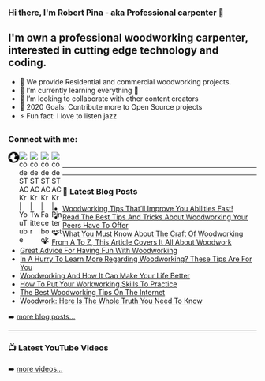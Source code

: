 <!--
**woodworking-rob/woodworking-rob** is a ✨ _special_ ✨ repository because its `README.md` (this file) appears on your GitHub profile.

Here are some ideas to get you started:

- 🔭 We provide Residential and commercial woodworking projects.
- 🌱 I’m currently learning everything.
- 👯 I’m looking to collaborate with other content creators.
- 🤔 I’m looking for help with ...
- 💬 Ask me about ...
- 📫 How to reach me: ...
- 😄 Pronouns: ...
- ⚡ Fun fact: ...
-->



### Hi there, I'm Robert Pina - aka Professional carpenter 👋
## I'm own a professional woodworking carpenter, interested in cutting edge technology and coding.

- 🔭 We provide Residential and commercial woodworking projects.
- 🌱 I’m currently learning everything 🤣
- 👯 I’m looking to collaborate with other content creators
- 💬 2020 Goals: Contribute more to Open Source projects
- ⚡ Fun fact: I love to listen jazz


### Connect with me:

[<img align="left" alt="codeSTACKr.com" width="22px" src="https://raw.githubusercontent.com/iconic/open-iconic/master/svg/globe.svg" />][website]
[<img align="left" alt="codeSTACKr | YouTube" width="22px" src="https://cdn.jsdelivr.net/npm/simple-icons@v3/icons/youtube.svg" />][youtube]
[<img align="left" alt="codeSTACKr | Twitter" width="22px" src="https://cdn.jsdelivr.net/npm/simple-icons@v3/icons/twitter.svg" />][twitter]
[<img align="left" alt="codeSTACKr | Facebook" width="22px" src="https://cdn.jsdelivr.net/npm/simple-icons@v3/icons/facebook.svg" />][facebook]
[<img align="left" alt="codeSTACKr | Pinterest" width="22px" src="https://cdn.jsdelivr.net/npm/simple-icons@v3/icons/pinterest.svg" />][pinterest]

<br />

---

---

### 📕 Latest Blog Posts

<!-- BLOG-POST-LIST:START -->
- [Woodworking Tips That’ll Improve You Abilities Fast!](https://www.woodworkcenter.com/woodworking-tips-thatll-improve-you-abilities-fast-2/)
- [Read The Best Tips And Tricks About Woodworking Your Peers Have To Offer](https://www.woodworkcenter.com/read-the-best-tips-and-tricks-about-woodworking-your-peers-have-to-offer-2/)
- [What You Must Know About The Craft Of Woodworking](https://www.woodworkcenter.com/what-you-must-know-about-the-craft-of-woodworking-2/)
- [From A To Z, This Article Covers It All About Woodwork](https://www.woodworkcenter.com/from-a-to-z-this-article-covers-it-all-about-woodwork-3/)
- [Great Advice For Having Fun With Woodworking](https://www.woodworkcenter.com/great-advice-for-having-fun-with-woodworking-2/)
- [In A Hurry To Learn More Regarding Woodworking? These Tips Are For You](https://www.woodworkcenter.com/in-a-hurry-to-learn-more-regarding-woodworking-these-tips-are-for-you-3/)
- [Woodworking And How It Can Make Your Life Better](https://www.woodworkcenter.com/woodworking-and-how-it-can-make-your-life-better-7/)
- [How To Put Your Workworking Skills To Practice](https://www.woodworkcenter.com/how-to-put-your-workworking-skills-to-practice-2/)
- [The Best Woodworking Tips On The Internet](https://www.woodworkcenter.com/the-best-woodworking-tips-on-the-internet-2/)
- [Woodwork: Here Is The Whole Truth You Need To Know](https://www.woodworkcenter.com/woodwork-here-is-the-whole-truth-you-need-to-know-2/)
<!-- BLOG-POST-LIST:END -->

➡️ [more blog posts...](https://www.woodworkcenter.com)

---

### 📺 Latest YouTube Videos
➡️ [more videos...](https://www.youtube.com/channel/UC_ZbjWiZQVpodGs4IdTFr4Q)


[website]: https://www.woodworkcenter.com
[twitter]: https://twitter.com/Woodworking_Rob
[youtube]: https://www.youtube.com/channel/UC_ZbjWiZQVpodGs4IdTFr4Q
[facebook]: https://www.facebook.com/Woodworking-100258031964332
[pinterest]: https://www.pinterest.com/Woodworking_Rob
